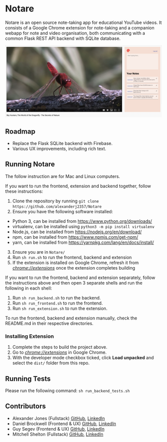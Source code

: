# Notare

Notare is an open source note-taking app for educational YouTube videos. It consists of a Google Chrome extension for note-taking and a companion webapp for note and video organisation, both communicating with a common Flask REST API backend with SQLite database.

![](/frontend/src/demo.png)

## Roadmap

- Replace the Flask SQLite backend with Firebase.
- Various UX improvements, including rich text.

## Running Notare

The follow instruction are for Mac and Linux computers.

If you want to run the frontend, extension and backend together, follow these instructions:

1. Clone the repository by running `git clone https://github.com/alexanderj2357/Notare`
2. Ensure you have the following software installed:
- Python 3, can be installed from https://www.python.org/downloads/
- virtualenv, can be installed using `python3 -m pip install virtualenv`
- Node.js, can be installed from https://nodejs.org/en/download/
- npm, can be installed from https://www.npmjs.com/get-npm/
- yarn, can be installed from https://yarnpkg.com/lang/en/docs/install/
3. Ensure you are in `Notare/`
4. Run `sh run.sh` to run the frontend, backend and extension
5. If the extension is installed on Google Chrome, refresh it from [_chrome://extensions_](chrome://extensions) once the extension completes building

If you want to run the frontend, backend and extension separately, follow the instructions above and then open 3 separate shells and run the following in each shell:

1. Run `sh run_backend.sh` to run the backend.
2. Run `sh run_frontend.sh` to run the frontend.
3. Run `sh run_extension.sh` to run the extension.

To run the frontend, backend and extension manually, check the README.md in their respective directories.

### Installing Extension

1.  Complete the steps to build the project above.
2.  Go to [_chrome://extensions_](chrome://extensions) in Google Chrome.
3.  With the developer mode checkbox ticked, click **Load unpacked** and select the `dist/` folder from this repo.

## Running Tests

Please run the following command: `sh run_backend_tests.sh`

## Contributors

- Alexander Jones (Fullstack) [GitHub](https://github.com/alexanderj2357), [LinkedIn](https://www.linkedin.com/in/alexanderj2357/)
- Daniel Brockwell (Frontend & UX) [GitHub](https://github.com/Actom360), [LinkedIn](https://www.linkedin.com/in/danielbrockwell/)
- Guy Segev (Frontend & UX) [GitHub](https://github.com/atiredturtle), [LinkedIn](https://www.linkedin.com/in/guy-segev-98a27110a/)
- Mitchell Shelton (Fullstack) [GitHub](https://github.com/armoured), [LinkedIn](https://www.linkedin.com/in/mitchell-shelton/)
